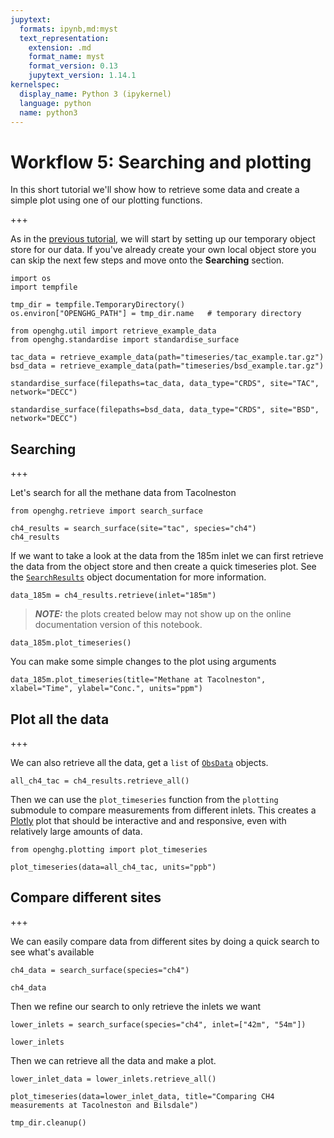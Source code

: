 ```yaml
---
jupytext:
  formats: ipynb,md:myst
  text_representation:
    extension: .md
    format_name: myst
    format_version: 0.13
    jupytext_version: 1.14.1
kernelspec:
  display_name: Python 3 (ipykernel)
  language: python
  name: python3
---
```


# Workflow 5: Searching and plotting

In this short tutorial we'll show how to retrieve some data and create a simple plot using one of our plotting functions.

+++

As in the [previous tutorial](1_Adding_observation_data.ipynb), we will start by setting up our temporary object store for our data. If you've already create your own local object store you can skip the next few steps and move onto the **Searching** section.

```{code-cell} ipython3
import os
import tempfile

tmp_dir = tempfile.TemporaryDirectory()
os.environ["OPENGHG_PATH"] = tmp_dir.name   # temporary directory
```

```{code-cell} ipython3
from openghg.util import retrieve_example_data
from openghg.standardise import standardise_surface

tac_data = retrieve_example_data(path="timeseries/tac_example.tar.gz")
bsd_data = retrieve_example_data(path="timeseries/bsd_example.tar.gz")
```

```{code-cell} ipython3
standardise_surface(filepaths=tac_data, data_type="CRDS", site="TAC", network="DECC")
```

```{code-cell} ipython3
standardise_surface(filepaths=bsd_data, data_type="CRDS", site="BSD", network="DECC")
```

## Searching

+++

Let's search for all the methane data from Tacolneston

```{code-cell} ipython3
from openghg.retrieve import search_surface

ch4_results = search_surface(site="tac", species="ch4")
ch4_results
```

If we want to take a look at the data from the 185m inlet we can first retrieve the data from the object store and then create a quick timeseries plot. See the [`SearchResults`](https://docs.openghg.org/api/api_dataobjects.html#openghg.dataobjects.SearchResults) object documentation for more information.

```{code-cell} ipython3
data_185m = ch4_results.retrieve(inlet="185m")
```

> **_NOTE:_**  the plots created below may not show up on the online documentation version of this notebook.

```{code-cell} ipython3
data_185m.plot_timeseries()
```

You can make some simple changes to the plot using arguments

```{code-cell} ipython3
data_185m.plot_timeseries(title="Methane at Tacolneston", xlabel="Time", ylabel="Conc.", units="ppm")
```

## Plot all the data

+++

We can also retrieve all the data, get a `list` of [`ObsData`](https://docs.openghg.org/api/api_dataobjects.html#openghg.dataobjects.ObsData) objects.

```{code-cell} ipython3
all_ch4_tac = ch4_results.retrieve_all()
```

Then we can use the `plot_timeseries` function from the `plotting` submodule to compare measurements from different inlets. This creates a [Plotly](https://plotly.com/python/) plot that should be interactive and and responsive, even with relatively large amounts of data.

```{code-cell} ipython3
from openghg.plotting import plot_timeseries

plot_timeseries(data=all_ch4_tac, units="ppb")
```

## Compare different sites

+++

We can easily compare data from different sites by doing a quick search to see what's available

```{code-cell} ipython3
ch4_data = search_surface(species="ch4")
```

```{code-cell} ipython3
ch4_data
```

Then we refine our search to only retrieve the inlets we want

```{code-cell} ipython3
lower_inlets = search_surface(species="ch4", inlet=["42m", "54m"])
```

```{code-cell} ipython3
lower_inlets
```

Then we can retrieve all the data and make a plot.

```{code-cell} ipython3
lower_inlet_data = lower_inlets.retrieve_all()
```

```{code-cell} ipython3
plot_timeseries(data=lower_inlet_data, title="Comparing CH4 measurements at Tacolneston and Bilsdale")
```

```{code-cell} ipython3
tmp_dir.cleanup()
```
